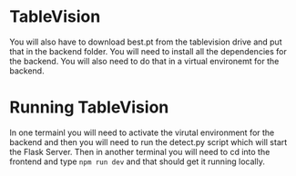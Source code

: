 # TableVision

You will also have to download best.pt from the tablevision drive and put that in the backend folder.
You will need to install all the dependencies for the backend. You will also need to do that in a virtual environemt for the backend.

# Running TableVision

In one termainl you will need to activate the virutal environment for the backend and then you will need to run the detect.py script which will start the Flask Server. Then in another terminal you will need to cd into the frontend and type ```npm run dev``` and that should get it running locally.

